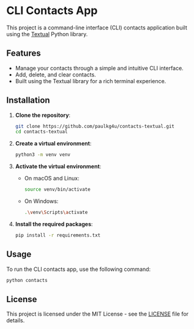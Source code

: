 # CLI Contacts App

This project is a command-line interface (CLI) contacts application built using the [Textual](https://github.com/Textualize/textual) Python library.

## Features

- Manage your contacts through a simple and intuitive CLI interface.
- Add, delete, and clear contacts.
- Built using the Textual library for a rich terminal experience.

## Installation

1. **Clone the repository**:
   ```bash
   git clone https://github.com/paulkg4u/contacts-textual.git
   cd contacts-textual
   ```

2. **Create a virtual environment**:
   ```bash
   python3 -m venv venv
   ```

3. **Activate the virtual environment**:
   - On macOS and Linux:
     ```bash
     source venv/bin/activate
     ```
   - On Windows:
     ```bash
     .\venv\Scripts\activate
     ```

4. **Install the required packages**:
   ```bash
   pip install -r requirements.txt
   ```

## Usage

To run the CLI contacts app, use the following command:

```bash
python contacts
```

## License

This project is licensed under the MIT License - see the [LICENSE](LICENSE) file for details.
